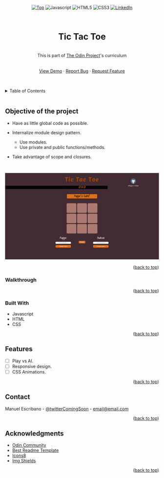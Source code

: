 <div id="top" align="center">

[![Top][top-shield]][top-url]
![Javascript][js-shield]
![HTML5][html-shield]
![CSS3][css-shield]
[![LinkedIn][linkedin-shield]][linkedin-url]

</div>

<br />
<div align="center">
<h1 align="center">Tic Tac Toe</h3>

  <p align="center">
      <br />
    This is part of <a href="#">The Odin Project</a>'s curriculum
    <br />
    <br />
    <br />
    <a href="https://lpregen.github.io/tic-tac-toe/">View Demo</a>
    ·
    <a href="https://github.com/LPRegen/tic-tac-toe/issues">Report Bug</a>
    ·
    <a href="https://github.com/LPRegen/tic-tac-toe/issues">Request Feature</a>
    <br />
    <br />
    <br />

  </p>
</div>

<details>
  <summary>Table of Contents</summary>
  <ol>
    <li>
      <a href="#about-of-the-project">Objective of the project</a>
      <ul>
        <li><a href="#walkthrough">Walkthrough</a></li>
        <li><a href="#built-with">Built With</a></li>
      </ul>
    </li>
    <li><a href="#features">Features</a></li>
    <li><a href="#contact">Contact</a></li>
    <li><a href="#acknowledgments">Acknowledgments</a></li>
  </ol>
</details>
    <br />

## Objective of the project

- Have as little global code as possible.
- Internalize module design pattern.
  - Use modules.
  - Use private and public functions/methods.
- Take advantage of scope and closures.

  <br />

[![Product Name Screen Shot][product-screenshot]](https://github.com/LPRegen/tic-tac-toe/blob/main/images/tic-tac-toe.png)

<p align="right">(<a href="#top">back to top</a>)</p>

### Walkthrough

<p align="right">(<a href="#top">back to top</a>)</p>

### Built With

- Javascript
- HTML
- CSS

<p align="right">(<a href="#top">back to top</a>)</p>

## Features

- [ ] Play vs AI.
- [ ] Responsive design.
- [ ] CSS Animations.

<p align="right">(<a href="#top">back to top</a>)</p>

## Contact

Manuel Escribano - [@twitterComingSoon](https://twitter.com/coming-soon) - email@email.com

<p align="right">(<a href="#top">back to top</a>)</p>

## Acknowledgments

- [Odin Community](https://www.theodinproject.com/)
- [Best Readme Template](https://github.com/othneildrew/Best-README-Template)
- [Icons8](https://icons8.com/)
- [Img Shields](https://shields.io/)

<p align="right">(<a href="#top">back to top</a>)</p>

[linkedin-shield]: https://img.shields.io/badge/-LinkedIn-black.svg?style=for-the-badge&logo=linkedin&colorB=555
[linkedin-url]: https://linkedin.com/in/coming-soon
[product-screenshot]: images/tic-tac-toe.png
[top-shield]: https://img.shields.io/badge/TOP-The%20Odin%20Project-orange?style=for-the-badge
[top-url]: https://www.theodinproject.com/
[js-shield]: https://img.shields.io/badge/javascript-%23323330.svg?style=for-the-badge&logo=javascript&logoColor=%23F7DF1E
[html-shield]: https://img.shields.io/badge/html5-%23E34F26.svg?style=for-the-badge&logo=html5&logoColor=white
[css-shield]: https://img.shields.io/badge/css3-%231572B6.svg?style=for-the-badge&logo=css3&logoColor=white?
